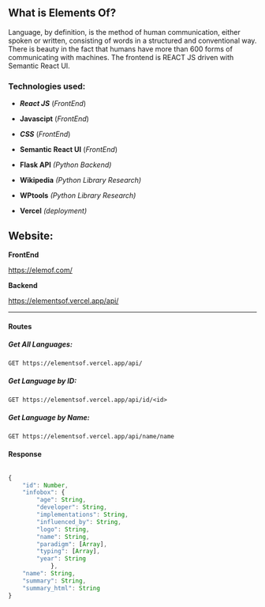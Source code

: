 ## What is Elements Of?

Language, by definition, is the method of human communication, either spoken or written, consisting of words in a structured and conventional way. There is beauty in the fact that humans have more than 600 forms of communicating with machines.  The frontend is REACT JS driven with Semantic React UI. 

[^*1.]: *The dataset is still being working on and adjusted.



### Technologies used:

- ***React JS*** (*FrontEnd*)

- **Javascipt** (*FrontEnd*)

- ***CSS*** (*FrontEnd*)

- **Semantic React UI** (*FrontEnd*)

- **Flask API** *(Python Backend)*

- **Wikipedia** *(Python Library Research)*

- **WPtools** *(Python Library Research)*

- **Vercel** *(deployment)*

  

## Website:

**FrontEnd**

https://elemof.com/

**Backend**

 https://elementsof.vercel.app/api/

------

#### Routes

##### Get All Languages:

`GET https://elementsof.vercel.app/api/`

##### Get Language by ID:

`GET https://elementsof.vercel.app/api/id/<id>`

##### Get Language by Name:

`GET https://elementsof.vercel.app/api/name/name`



#### Response

```javascript

{
	"id": Number,
	"infobox": { 
		"age": String,
		"developer": String,
		"implementations": String,
		"influenced_by": String,
		"logo": String,
		"name": String,
		"paradigm": [Array],
		"typing": [Array],
		"year": String
			},
	"name": String,
	"summary": String,
	"summary_html": String
}
```


